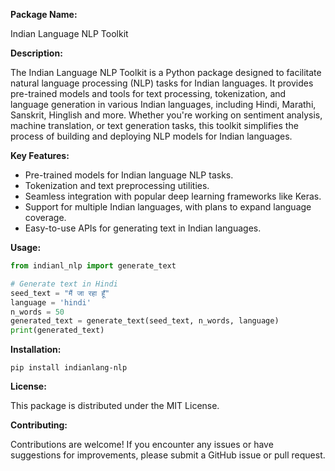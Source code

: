 
**Package Name:**

Indian Language NLP Toolkit

**Description:**

The Indian Language NLP Toolkit is a Python package designed to facilitate natural language processing (NLP) tasks for Indian languages. It provides pre-trained models and tools for text processing, tokenization, and language generation in various Indian languages, including Hindi, Marathi, Sanskrit, Hinglish and more. Whether you're working on sentiment analysis, machine translation, or text generation tasks, this toolkit simplifies the process of building and deploying NLP models for Indian languages.

**Key Features:**

- Pre-trained models for Indian language NLP tasks.
- Tokenization and text preprocessing utilities.
- Seamless integration with popular deep learning frameworks like Keras.
- Support for multiple Indian languages, with plans to expand language coverage.
- Easy-to-use APIs for generating text in Indian languages.

**Usage:**

```python
from indianl_nlp import generate_text

# Generate text in Hindi
seed_text = "मैं जा रहा हूँ"
language = 'hindi'
n_words = 50
generated_text = generate_text(seed_text, n_words, language)
print(generated_text)
```

**Installation:**

```
pip install indianlang-nlp
```
**License:**

This package is distributed under the MIT License.

**Contributing:**

Contributions are welcome! If you encounter any issues or have suggestions for improvements, please submit a GitHub issue or pull request.

